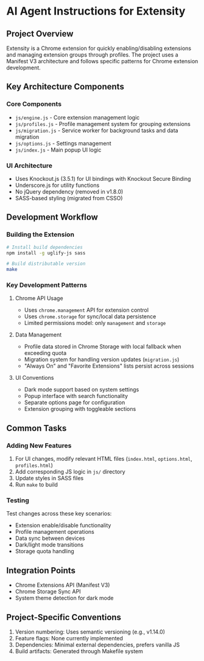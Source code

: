 # AI Agent Instructions for Extensity

## Project Overview
Extensity is a Chrome extension for quickly enabling/disabling extensions and managing extension groups through profiles. The project uses a Manifest V3 architecture and follows specific patterns for Chrome extension development.

## Key Architecture Components

### Core Components
- `js/engine.js` - Core extension management logic
- `js/profiles.js` - Profile management system for grouping extensions
- `js/migration.js` - Service worker for background tasks and data migration
- `js/options.js` - Settings management
- `js/index.js` - Main popup UI logic

### UI Architecture
- Uses Knockout.js (3.5.1) for UI bindings with Knockout Secure Binding
- Underscore.js for utility functions
- No jQuery dependency (removed in v1.8.0)
- SASS-based styling (migrated from CSSO)

## Development Workflow

### Building the Extension
```bash
# Install build dependencies
npm install -g uglify-js sass

# Build distributable version
make
```

### Key Development Patterns
1. Chrome API Usage
   - Uses `chrome.management` API for extension control
   - Uses `chrome.storage` for sync/local data persistence
   - Limited permissions model: only `management` and `storage`

2. Data Management
   - Profile data stored in Chrome Storage with local fallback when exceeding quota
   - Migration system for handling version updates (`migration.js`)
   - "Always On" and "Favorite Extensions" lists persist across sessions

3. UI Conventions
   - Dark mode support based on system settings
   - Popup interface with search functionality
   - Separate options page for configuration
   - Extension grouping with toggleable sections

## Common Tasks

### Adding New Features
1. For UI changes, modify relevant HTML files (`index.html`, `options.html`, `profiles.html`)
2. Add corresponding JS logic in `js/` directory
3. Update styles in SASS files
4. Run `make` to build

### Testing
Test changes across these key scenarios:
- Extension enable/disable functionality
- Profile management operations
- Data sync between devices
- Dark/light mode transitions
- Storage quota handling

## Integration Points
- Chrome Extensions API (Manifest V3)
- Chrome Storage Sync API
- System theme detection for dark mode

## Project-Specific Conventions
1. Version numbering: Uses semantic versioning (e.g., v1.14.0)
2. Feature flags: None currently implemented
3. Dependencies: Minimal external dependencies, prefers vanilla JS
4. Build artifacts: Generated through Makefile system